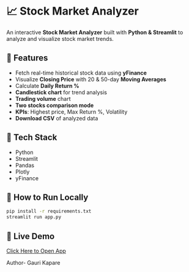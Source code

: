 # 📈 Stock Market Analyzer

An interactive **Stock Market Analyzer** built with **Python & Streamlit** to analyze and visualize stock market trends.

## 🔹 Features
- Fetch real-time historical stock data using **yFinance**
- Visualize **Closing Price** with 20 & 50-day **Moving Averages**
- Calculate **Daily Return %**
- **Candlestick chart** for trend analysis
- **Trading volume** chart
- **Two stocks comparison mode**
- **KPIs**: Highest price, Max Return %, Volatility
- **Download CSV** of analyzed data

## 🔹 Tech Stack
- Python
- Streamlit
- Pandas
- Plotly
- yFinance

## 🔹 How to Run Locally
```bash
pip install -r requirements.txt
streamlit run app.py
```
## 🔹 Live Demo
[Click Here to Open App](https://stock-market-analyzer-nbkiaxuniqwmkslhsqytym.streamlit.app/)

Author-
Gauri Kapare
